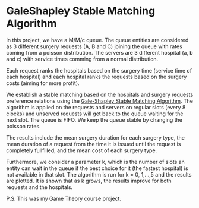# GaleShapley Stable Matching Algorithm
In this project, we have a M/M/c queue. The queue entities are considered as 3 different 
surgery requests (A, B and C) joining the queue with rates coming from a poisson distribution.
The servers are 3 different hospital (a, b and c) with service times comming from a normal 
distribution.

Each request ranks the hospitals based on the surgery time (service time of each hospital) and 
each hospital ranks the requests based on the surgery costs (aiming for more profit).

We establish a stable matching based on the hospitals and surgery requests preference relations 
using the [Gale-Shapley Stable Matching Algorithm](https://en.wikipedia.org/wiki/Gale%E2%80%93Shapley_algorithm).
The algorithm is applied on the requests and servers on regular slots (every 8 clocks) and unserved 
requests will get back to the queue waiting for the next slot. The queue is FIFO. We keep the queue 
stable by changing the poisson rates. 

The results include the mean surgery duration for each surgery type, the mean duration of a request
from the time it is issued until the request is completely fullfilled, and the mean cost of each 
surgery type.

Furthermore, we consider a parameter k, which is the number of slots an entity can wait in the 
queue if the best choice for it (the fastest hospital) is not available in that slot. The 
algorithm is run for k = 0, 1,...,5 and the results are plotted. It is shown that as k grows, the 
results improve for both requests and the hospitals.

P.S. This was my Game Theory course project.
